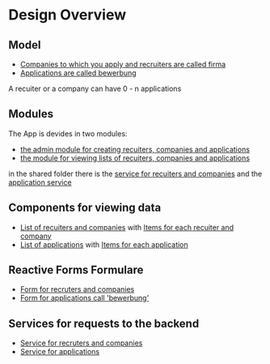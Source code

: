 # Design Overview 
## Model
- [Companies to which you apply and recruiters are called firma](src/app/shared/firma.ts)
- [Applications are called bewerbung](src/app/shared/bewerbung.ts)

A recuiter or a company can have 0 - n applications
## Modules
The App is devides in two modules: 
- [the admin module for creating recuiters, companies and applications](src/app/admin/admin.module.ts)
- [the module for viewing lists of recuiters, companies and applications](src/app/bewerbung/bewerbung.module.ts)

in the shared folder there is the [service for recuiters and companies](src/app/shared/firma.service.ts) and the [application service](src/app/shared/bewerbung.service.ts)
## Components for viewing data
- [List of recuiters and companies](src/app/bewerbung/list-firma/list-firma.component.ts) with [Items for each recuiter and company](src/app/bewerbung/item-firma/item-firma.component.ts)
- [List of applications](src/app/bewerbung/list-bewerbung/list-bewerbung.component.ts) with [Items for each application](src/app/bewerbung/item-bewerbung/item-bewerbung.component.ts)
## Reactive Forms Formulare
- [Form for recruters and companies](src/app/admin/form-firma/form-firma.component.html)
- [Form for applications call 'bewerbung'](src/app/admin/form-firma/form-bewerbung.component.html)
## Services for requests to the backend
- [Service for recruters and companies](src/app/shared/firma.service.ts)
- [Service for applications](src/app/shared/bewerbung.service.ts)
